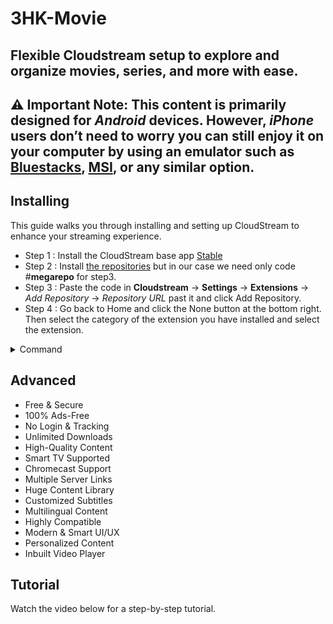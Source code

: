 # 3HK-Movie
Flexible Cloudstream setup to explore and organize movies, series, and more with ease.<br>
---
**⚠️ Important Note: This content is primarily designed for *Android* devices. However, *iPhone* users don’t need to worry you can still enjoy it on your computer by using an emulator such as [Bluestacks](filename=BlueStacksInstaller_5.22.102.1003_native_beb10eee792c1f938839f878d811af56_MDs1LDM7MTUsMTsxNSw0OzE1LDU7MTU=.exe), [MSI](https://download-2.msi.com/uti_exe/nb/MSI-APP-Player.zip), or any similar option.**
---

## Installing
This guide walks you through installing and setting up CloudStream to enhance your streaming experience.
  * Step 1 : Install the CloudStream base app [Stable](https://github.com/recloudstream/cloudstream/releases/tag/v4.5.4) <br>
  * Step 2 : Install [the repositories](https://recloudstream.github.io/csdocs/repositories/) but in our case we need only code #**megarepo** for step3.
  * Step 3 : Paste the code in **Cloudstream** → **Settings** → **Extensions** → *Add Repository* → *Repository URL* past it and click Add Repository.
  * Step 4 : Go back to Home and click the None button at the bottom right. Then select the category of the extension you have installed and select the extension.<br>
<details>
<summary>Command</summary>

| Codes    | description |
|   :---:  |    :---:    |
| Arabico1 | مستودع عربي |
| lrhNOWC1 | مستودع فرنسي |
| megarepo | مستودع يدعم جميع اللغات|
| cspr     | Dailymotion,  Invidious, Twitch.|
| gior     | AnimeUnity, AnimeWorld, Arte, CalcioStreaming, CB01, CorsaroNero, DaddyLive, Huhu, IPTV, StreamingCommunity, Torrentio, TV.  |
| csx      | Bollyflix, Cinemaluxe, CineStream (⭐), Cinevez, Extractors, GDIndex, MoviesDrive, Moviesmod, NetflixMirror, OnlineMoviesHindit, VegaMovies, World4uFree. |

*Note: (مستودع) here refers to a collection of media, including music, movies, anime, TV shows, OVAs, documentaries, live content, torrents, and more.*
</details>

## Advanced
 * Free & Secure
 * 100% Ads-Free
 * No Login & Tracking
 * Unlimited Downloads
 * High-Quality Content
 * Smart TV Supported
 * Chromecast Support
 * Multiple Server Links
 * Huge Content Library
 * Customized Subtitles
 * Multilingual Content
 * Highly Compatible
 * Modern & Smart UI/UX
 * Personalized Content
 * Inbuilt Video Player
 
## Tutorial 
Watch the video below for a step-by-step tutorial.
